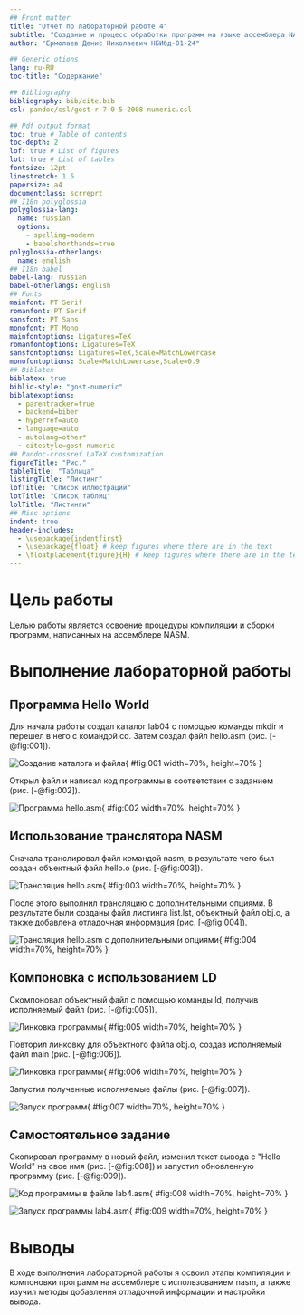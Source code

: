 ```yaml
---
## Front matter
title: "Отчёт по лабораторной работе 4"
subtitle: "Создание и процесс обработки программ на языке ассемблера NASM"
author: "Ермолаев Денис Николаевич НБИбд-01-24"

## Generic otions
lang: ru-RU
toc-title: "Содержание"

## Bibliography
bibliography: bib/cite.bib
csl: pandoc/csl/gost-r-7-0-5-2008-numeric.csl

## Pdf output format
toc: true # Table of contents
toc-depth: 2
lof: true # List of figures
lot: true # List of tables
fontsize: 12pt
linestretch: 1.5
papersize: a4
documentclass: scrreprt
## I18n polyglossia
polyglossia-lang:
  name: russian
  options:
	- spelling=modern
	- babelshorthands=true
polyglossia-otherlangs:
  name: english
## I18n babel
babel-lang: russian
babel-otherlangs: english
## Fonts
mainfont: PT Serif
romanfont: PT Serif
sansfont: PT Sans
monofont: PT Mono
mainfontoptions: Ligatures=TeX
romanfontoptions: Ligatures=TeX
sansfontoptions: Ligatures=TeX,Scale=MatchLowercase
monofontoptions: Scale=MatchLowercase,Scale=0.9
## Biblatex
biblatex: true
biblio-style: "gost-numeric"
biblatexoptions:
  - parentracker=true
  - backend=biber
  - hyperref=auto
  - language=auto
  - autolang=other*
  - citestyle=gost-numeric
## Pandoc-crossref LaTeX customization
figureTitle: "Рис."
tableTitle: "Таблица"
listingTitle: "Листинг"
lofTitle: "Список иллюстраций"
lotTitle: "Список таблиц"
lolTitle: "Листинги"
## Misc options
indent: true
header-includes:
  - \usepackage{indentfirst}
  - \usepackage{float} # keep figures where there are in the text
  - \floatplacement{figure}{H} # keep figures where there are in the text
---
```


# Цель работы

Целью работы является освоение процедуры компиляции и сборки программ, написанных на ассемблере NASM.

# Выполнение лабораторной работы

## Программа Hello World

Для начала работы создал каталог lab04 с помощью команды mkdir и перешел в него с командой cd. Затем создал файл hello.asm (рис. [-@fig:001]).

![Создание каталога и файла](image/01.png){ #fig:001 width=70%, height=70% }

Открыл файл и написал код программы в соответствии с заданием (рис. [-@fig:002]).

![Программа hello.asm](image/02.png){ #fig:002 width=70%, height=70% }

## Использование транслятора NASM

Сначала транслировал файл командой nasm, в результате чего был создан объектный файл hello.o (рис. [-@fig:003]).

![Трансляция hello.asm](image/03.png){ #fig:003 width=70%, height=70% }

После этого выполнил трансляцию с дополнительными опциями. В результате были созданы файл листинга list.lst, объектный файл obj.o, а также добавлена отладочная информация (рис. [-@fig:004]).

![Трансляция hello.asm с дополнительными опциями](image/04.png){ #fig:004 width=70%, height=70% }

## Компоновка с использованием LD

Скомпоновал объектный файл с помощью команды ld, получив исполняемый файл (рис. [-@fig:005]).

![Линковка программы](image/05.png){ #fig:005 width=70%, height=70% }

Повторил линковку для объектного файла obj.o, создав исполняемый файл main (рис. [-@fig:006]).

![Линковка программы](image/06.png){ #fig:006 width=70%, height=70% }

Запустил полученные исполняемые файлы (рис. [-@fig:007]).

![Запуск программ](image/07.png){ #fig:007 width=70%, height=70% }

## Самостоятельное задание

Скопировал программу в новый файл, изменил текст вывода с "Hello World" на свое имя (рис. [-@fig:008]) и запустил обновленную программу (рис. [-@fig:009]).

![Код программы в файле lab4.asm](image/08.png){ #fig:008 width=70%, height=70% }

![Запуск программы lab4.asm](image/09.png){ #fig:009 width=70%, height=70% }

# Выводы

В ходе выполнения лабораторной работы я освоил этапы компиляции и компоновки программ на ассемблере с использованием nasm, а также изучил методы добавления отладочной информации и настройки вывода.
